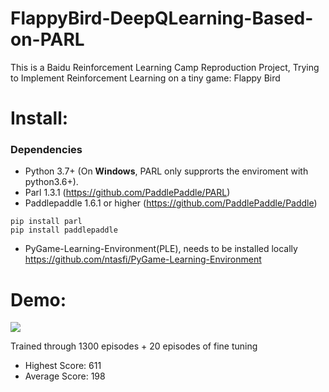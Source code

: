 # FlappyBird-DeepQLearning-Based-on-PARL
This is a Baidu Reinforcement Learning Camp Reproduction Project, Trying to Implement Reinforcement Learning on a tiny game: Flappy Bird

# Install:
### Dependencies
- Python 3.7+ (On **Windows**, PARL only supprorts the enviroment with python3.6+). 
- Parl 1.3.1 (https://github.com/PaddlePaddle/PARL)
- Paddlepaddle 1.6.1 or higher (https://github.com/PaddlePaddle/Paddle)
```
pip install parl
pip install paddlepaddle
``` 
- PyGame-Learning-Environment(PLE), needs to be installed locally https://github.com/ntasfi/PyGame-Learning-Environment

# Demo:
![](flappybird.gif?raw=True)

Trained through 1300 episodes + 20 episodes of fine tuning
- Highest Score: 611
- Average Score: 198


